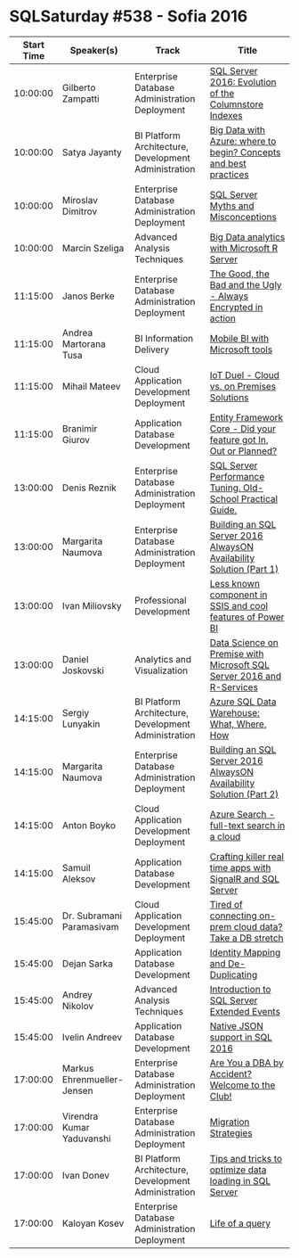 # SQLSaturday #538 - Sofia 2016
Start Time|Speaker(s)|Track|Title
---|---|---|---
10:00:00|Gilberto Zampatti|Enterprise Database Administration  Deployment|[SQL Server 2016: Evolution of the Columnstore Indexes](48577.md)
10:00:00|Satya Jayanty|BI Platform Architecture, Development  Administration|[Big Data with Azure: where to begin? Concepts and best practices](49396.md)
10:00:00|Miroslav Dimitrov|Enterprise Database Administration  Deployment|[SQL Server Myths and Misconceptions](51185.md)
10:00:00|Marcin Szeliga|Advanced Analysis Techniques|[Big Data analytics with Microsoft R Server](54980.md)
11:15:00|Janos Berke|Enterprise Database Administration  Deployment|[The Good, the Bad and the Ugly - Always Encrypted in action](48302.md)
11:15:00|Andrea Martorana Tusa|BI Information Delivery|[Mobile BI with Microsoft tools](50876.md)
11:15:00|Mihail Mateev|Cloud Application Development  Deployment|[IoT Duel - Cloud vs. on Premises Solutions](53955.md)
11:15:00|Branimir Giurov|Application  Database Development|[Entity Framework Core - Did your feature got In, Out or Planned?](54426.md)
13:00:00|Denis Reznik|Enterprise Database Administration  Deployment|[SQL Server Performance Tuning. Old-School Practical Guide.](50970.md)
13:00:00|Margarita Naumova|Enterprise Database Administration  Deployment|[Building an SQL Server 2016 AlwaysON Availability Solution (Part 1)](53839.md)
13:00:00|Ivan Miliovsky|Professional Development|[Less known component in SSIS and cool features of Power BI](53852.md)
13:00:00|Daniel Joskovski|Analytics and Visualization|[Data Science on Premise with Microsoft SQL Server 2016 and R-Services](53936.md)
14:15:00|Sergiy Lunyakin|BI Platform Architecture, Development  Administration|[Azure SQL Data Warehouse: What, Where, How](52272.md)
14:15:00|Margarita Naumova|Enterprise Database Administration  Deployment|[Building an SQL Server 2016 AlwaysON Availability Solution (Part 2)](53840.md)
14:15:00|Anton Boyko|Cloud Application Development  Deployment|[Azure Search - full-text search in a cloud](53928.md)
14:15:00|Samuil Aleksov|Application  Database Development|[Crafting killer real time apps with SignalR and SQL Server](54425.md)
15:45:00|Dr. Subramani Paramasivam|Cloud Application Development  Deployment|[Tired of connecting on-prem  cloud data? Take a DB stretch](48265.md)
15:45:00|Dejan Sarka|Application  Database Development|[Identity Mapping and De-Duplicating ](48286.md)
15:45:00|Andrey Nikolov|Advanced Analysis Techniques|[Introduction to SQL Server Extended Events](51069.md)
15:45:00|Ivelin Andreev|Application  Database Development|[Native JSON support in SQL 2016](53662.md)
17:00:00|Markus Ehrenmueller-Jensen|Enterprise Database Administration  Deployment|[Are You a DBA by Accident? Welcome to the Club!](48253.md)
17:00:00|Virendra Kumar Yaduvanshi|Enterprise Database Administration  Deployment|[Migration Strategies](52487.md)
17:00:00|Ivan Donev|BI Platform Architecture, Development  Administration|[Tips and tricks to optimize data loading in SQL Server](53931.md)
17:00:00|Kaloyan Kosev|Enterprise Database Administration  Deployment|[Life of a query](54424.md)
